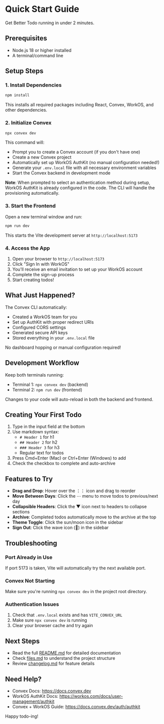 # Quick Start Guide

Get Better Todo running in under 2 minutes.

## Prerequisites

- Node.js 18 or higher installed
- A terminal/command line

## Setup Steps

### 1. Install Dependencies

```bash
npm install
```

This installs all required packages including React, Convex, WorkOS, and other dependencies.

### 2. Initialize Convex

```bash
npx convex dev
```

This command will:

- Prompt you to create a Convex account (if you don't have one)
- Create a new Convex project
- Automatically set up WorkOS AuthKit (no manual configuration needed!)
- Generate your `.env.local` file with all necessary environment variables
- Start the Convex backend in development mode

**Note**: When prompted to select an authentication method during setup, WorkOS AuthKit is already configured in the code. The CLI will handle the provisioning automatically.

### 3. Start the Frontend

Open a new terminal window and run:

```bash
npm run dev
```

This starts the Vite development server at `http://localhost:5173`

### 4. Access the App

1. Open your browser to `http://localhost:5173`
2. Click "Sign In with WorkOS"
3. You'll receive an email invitation to set up your WorkOS account
4. Complete the sign-up process
5. Start creating todos!

## What Just Happened?

The Convex CLI automatically:

- Created a WorkOS team for you
- Set up AuthKit with proper redirect URIs
- Configured CORS settings
- Generated secure API keys
- Stored everything in your `.env.local` file

No dashboard hopping or manual configuration required!

## Development Workflow

Keep both terminals running:

- Terminal 1: `npx convex dev` (backend)
- Terminal 2: `npm run dev` (frontend)

Changes to your code will auto-reload in both the backend and frontend.

## Creating Your First Todo

1. Type in the input field at the bottom
2. Use markdown syntax:
   - `# Header 1` for h1
   - `## Header 2` for h2
   - `### Header 3` for h3
   - Regular text for todos
3. Press Cmd+Enter (Mac) or Ctrl+Enter (Windows) to add
4. Check the checkbox to complete and auto-archive

## Features to Try

- **Drag and Drop**: Hover over the ⋮⋮ icon and drag to reorder
- **Move Between Days**: Click the ⋯ menu to move todos to previous/next day
- **Collapsible Headers**: Click the ▼ icon next to headers to collapse sections
- **Archive**: Completed todos automatically move to the archive at the top
- **Theme Toggle**: Click the sun/moon icon in the sidebar
- **Sign Out**: Click the wave icon (👋) in the sidebar

## Troubleshooting

### Port Already in Use

If port 5173 is taken, Vite will automatically try the next available port.

### Convex Not Starting

Make sure you're running `npx convex dev` in the project root directory.

### Authentication Issues

1. Check that `.env.local` exists and has `VITE_CONVEX_URL`
2. Make sure `npx convex dev` is running
3. Clear your browser cache and try again

## Next Steps

- Read the full [README.md](./README.md) for detailed documentation
- Check [files.md](./files.md) to understand the project structure
- Review [changelog.md](./changelog.md) for feature details

## Need Help?

- Convex Docs: https://docs.convex.dev
- WorkOS AuthKit Docs: https://workos.com/docs/user-management/authkit
- Convex + WorkOS Guide: https://docs.convex.dev/auth/authkit

Happy todo-ing!
